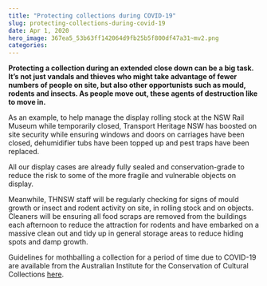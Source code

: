 ```yaml
---
title: "Protecting collections during COVID-19"
slug: protecting-collections-during-covid-19
date: Apr 1, 2020
hero_image: 367ea5_53b63ff142064d9fb25b5f800df47a31~mv2.png
categories:
---
```



**Protecting a collection during an extended close down can be a big task. It’s not just vandals and thieves who might take advantage of fewer numbers of people on site, but also other opportunists such as mould, rodents and insects. As people move out, these agents of destruction like to move in.**

As an example, to help manage the display rolling stock at the NSW Rail Museum while temporarily closed, Transport Heritage NSW has boosted on site security while ensuring windows and doors on carriages have been closed, dehumidifier tubs have been topped up and pest traps have been replaced.

All our display cases are already fully sealed and conservation-grade to reduce the risk to some of the more fragile and vulnerable objects on display.

Meanwhile, THNSW staff will be regularly checking for signs of mould growth or insect and rodent activity on site, in rolling stock and on objects. Cleaners will be ensuring all food scraps are removed from the buildings each afternoon to reduce the attraction for rodents and have embarked on a massive clean out and tidy up in general storage areas to reduce hiding spots and damp growth.

Guidelines for mothballing a collection for a period of time due to COVID-19 are available from the Australian Institute for the Conservation of Cultural Collections [here](https://aiccm.org.au/sites/default/files/Closed%20by%20COVID19%20-%20ver%201.1%20-%2027Mar2020.pdf).
